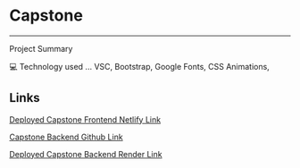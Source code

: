 # Capstone  
________________________________________________________________________

Project Summary 

💻 Technology used ... VSC, Bootstrap, Google Fonts, CSS Animations, 

## Links

[Deployed Capstone Frontend  Netlify Link](<LINKGOESHERE>)

[Capstone Backend Github Link](https://github.com/KCap923/Capstone_Memorial_Backend)

[Deployed Capstone Backend Render Link](<LINKGOESHERE>)
